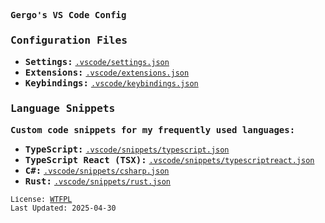 <samp><b>Gergo's VS Code Config</b></samp>

### <samp><b>Configuration Files</b></samp>

- <samp><b>Settings:</b></samp> [`.vscode/settings.json`](./.vscode/settings.json)
- <samp><b>Extensions:</b></samp> [`.vscode/extensions.json`](./.vscode/extensions.json)
- <samp><b>Keybindings:</b></samp> [`.vscode/keybindings.json`](./.vscode/keybindings.json)

### <samp><b>Language Snippets</b></samp>

<samp><b>Custom code snippets for my frequently used languages:</b></samp>

- <samp><b>TypeScript:</b></samp> [`.vscode/snippets/typescript.json`](./.vscode/snippets/typescript.json)
- <samp><b>TypeScript React (TSX):</b></samp> [`.vscode/snippets/typescriptreact.json`](./.vscode/snippets/typescriptreact.json)
- <samp><b>C#:</b></samp> [`.vscode/snippets/csharp.json`](./.vscode/snippets/csharp.json)
- <samp><b>Rust:</b></samp> [`.vscode/snippets/rust.json`](./.vscode/snippets/rust.json)

<samp><small>License: [WTFPL](LICENSE)</small></samp><br>
<samp><small>Last Updated: 2025-04-30</small></samp>

